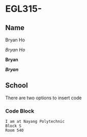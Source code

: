 # EGL315-

## Name
Bryan Ho

*Bryan Ho*

**Bryan**

***Bryan***

## School
There are two options to insert code

### Code Block
```
I am at Nayang Polytechnic
Block S
Room 540
```